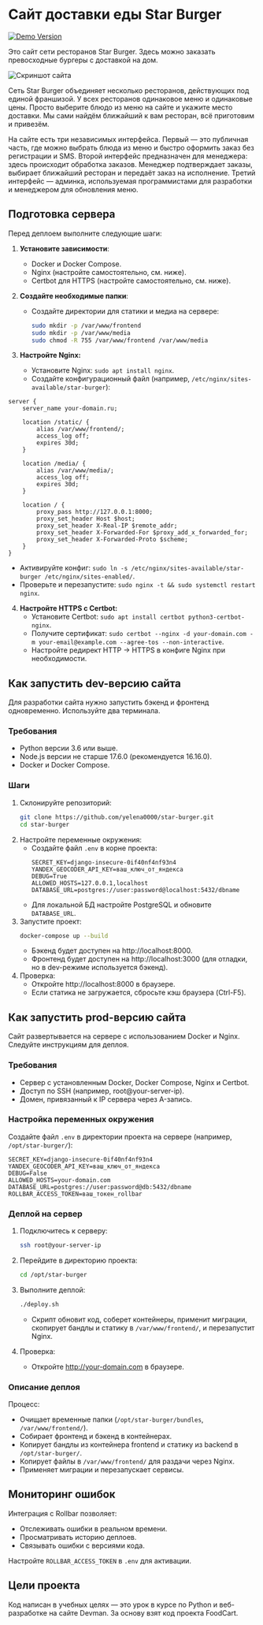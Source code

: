 # Сайт доставки еды Star Burger

[![Demo Version](https://img.shields.io/badge/демо--версия_сайта-%E2%86%92_Star_Burger-blue)](https://e-example.ru)

Это сайт сети ресторанов Star Burger. Здесь можно заказать превосходные бургеры с доставкой на дом.

![Скриншот сайта](https://dvmn.org/filer/canonical/1594651635/686/)

Сеть Star Burger объединяет несколько ресторанов, действующих под единой франшизой. У всех ресторанов одинаковое меню и одинаковые цены. Просто выберите блюдо из меню на сайте и укажите место доставки. Мы сами найдём ближайший к вам ресторан, всё приготовим и привезём.

На сайте есть три независимых интерфейса. Первый — это публичная часть, где можно выбрать блюда из меню и быстро оформить заказ без регистрации и SMS. Второй интерфейс предназначен для менеджера: здесь происходит обработка заказов. Менеджер подтверждает заказы, выбирает ближайший ресторан и передаёт заказ на исполнение. Третий интерфейс — админка, используемая программистами для разработки и менеджером для обновления меню.



## Подготовка сервера
Перед деплоем выполните следующие шаги:

1. **Установите зависимости**:
   - Docker и Docker Compose.
   - Nginx (настройте самостоятельно, см. ниже).
   - Certbot для HTTPS (настройте самостоятельно, см. ниже).

2. **Создайте необходимые папки**:
   - Создайте директории для статики и медиа на сервере:
     ```sh
     sudo mkdir -p /var/www/frontend
     sudo mkdir -p /var/www/media
     sudo chmod -R 755 /var/www/frontend /var/www/media
     ```

3. **Настройте Nginx:**
   - Установите Nginx: `sudo apt install nginx`.
   - Создайте конфигурационный файл (например, `/etc/nginx/sites-available/star-burger`):

```nginx
server {
    server_name your-domain.ru;

    location /static/ {
        alias /var/www/frontend/;
        access_log off;
        expires 30d;
    }

    location /media/ {
        alias /var/www/media/;
        access_log off;
        expires 30d;
    }

    location / {
        proxy_pass http://127.0.0.1:8000;
        proxy_set_header Host $host;
        proxy_set_header X-Real-IP $remote_addr;
        proxy_set_header X-Forwarded-For $proxy_add_x_forwarded_for;
        proxy_set_header X-Forwarded-Proto $scheme;
    }
}
```

   - Активируйте конфиг: `sudo ln -s /etc/nginx/sites-available/star-burger /etc/nginx/sites-enabled/`.
   - Проверьте и перезапустите: `sudo nginx -t && sudo systemctl restart nginx`.

4. **Настройте HTTPS с Certbot:**
   - Установите Certbot: `sudo apt install certbot python3-certbot-nginx`.
   - Получите сертификат: `sudo certbot --nginx -d your-domain.com -m your-email@example.com --agree-tos --non-interactive`.
   - Настройте редирект HTTP → HTTPS в конфиге Nginx при необходимости.

## Как запустить dev-версию сайта
Для разработки сайта нужно запустить бэкенд и фронтенд одновременно. Используйте два терминала.

### Требования
- Python версии 3.6 или выше.
- Node.js версии не старше 17.6.0 (рекомендуется 16.16.0).
- Docker и Docker Compose.

### Шаги
1. Склонируйте репозиторий:
   ```sh
   git clone https://github.com/yelena0000/star-burger.git
   cd star-burger
   ```
2. Настройте переменные окружения:
   - Создайте файл `.env` в корне проекта:
     ```env
     SECRET_KEY=django-insecure-0if40nf4nf93n4
     YANDEX_GEOCODER_API_KEY=ваш_ключ_от_яндекса
     DEBUG=True
     ALLOWED_HOSTS=127.0.0.1,localhost
     DATABASE_URL=postgres://user:password@localhost:5432/dbname
     ```
   - Для локальной БД настройте PostgreSQL и обновите `DATABASE_URL`.
3. Запустите проект:
   ```sh
   docker-compose up --build
   ```
   - Бэкенд будет доступен на http://localhost:8000.
   - Фронтенд будет доступен на http://localhost:3000 (для отладки, но в dev-режиме используется бэкенд).
4. Проверка:
   - Откройте http://localhost:8000 в браузере.
   - Если статика не загружается, сбросьте кэш браузера (Ctrl-F5).

## Как запустить prod-версию сайта
Сайт развертывается на сервере с использованием Docker и Nginx. Следуйте инструкциям для деплоя.

### Требования
- Сервер с установленным Docker, Docker Compose, Nginx и Certbot.
- Доступ по SSH (например, root@your-server-ip).
- Домен, привязанный к IP сервера через A-запись.

### Настройка переменных окружения
Создайте файл `.env` в директории проекта на сервере (например, `/opt/star-burger/`):
```env
SECRET_KEY=django-insecure-0if40nf4nf93n4
YANDEX_GEOCODER_API_KEY=ваш_ключ_от_яндекса
DEBUG=False
ALLOWED_HOSTS=your-domain.com
DATABASE_URL=postgres://user:password@db:5432/dbname
ROLLBAR_ACCESS_TOKEN=ваш_токен_rollbar
```

### Деплой на сервер
1. Подключитесь к серверу:
   ```sh
   ssh root@your-server-ip
   ```
2. Перейдите в директорию проекта:
   ```sh
   cd /opt/star-burger
   ```
3. Выполните деплой:
   ```sh
   ./deploy.sh
   ```
   - Скрипт обновит код, соберет контейнеры, применит миграции, скопирует бандлы и статику в `/var/www/frontend/`, и перезапустит Nginx.

4. Проверка:
   - Откройте http://your-domain.com в браузере.


### Описание деплоя
Процесс:
- Очищает временные папки (`/opt/star-burger/bundles`, `/var/www/frontend/`).
- Собирает фронтенд и бэкенд в контейнерах.
- Копирует бандлы из контейнера frontend и статику из backend в `/opt/star-burger/`.
- Копирует файлы в `/var/www/frontend/` для раздачи через Nginx.
- Применяет миграции и перезапускает сервисы.


## Мониторинг ошибок
Интеграция с Rollbar позволяет:
- Отслеживать ошибки в реальном времени.
- Просматривать историю деплоев.
- Связывать ошибки с версиями кода.

Настройте `ROLLBAR_ACCESS_TOKEN` в `.env` для активации.

## Цели проекта
Код написан в учебных целях — это урок в курсе по Python и веб-разработке на сайте Devman. За основу взят код проекта FoodCart.
